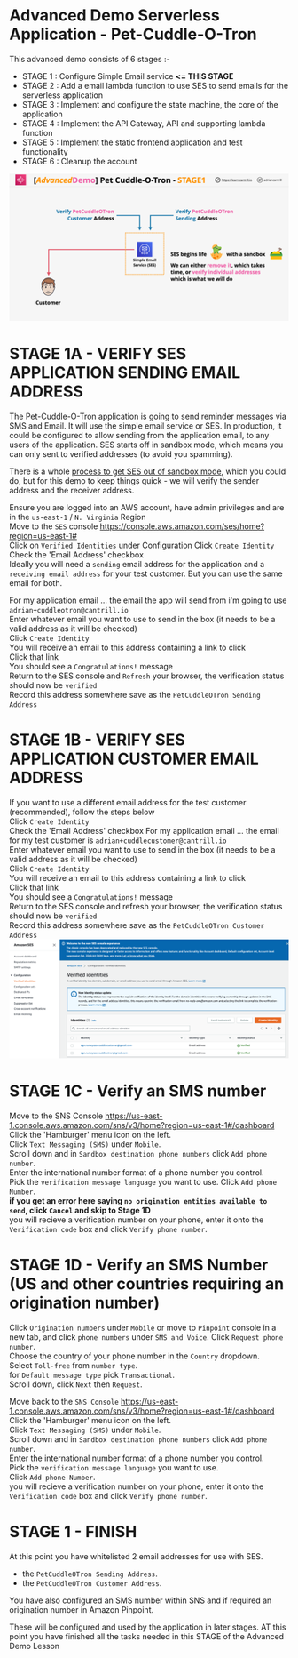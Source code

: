 # Advanced Demo Serverless Application - Pet-Cuddle-O-Tron

This advanced demo consists of 6 stages :-

- STAGE 1 : Configure Simple Email service **<= THIS STAGE**
- STAGE 2 : Add a email lambda function to use SES to send emails for the serverless application
- STAGE 3 : Implement and configure the state machine, the core of the application
- STAGE 4 : Implement the API Gateway, API and supporting lambda function
- STAGE 5 : Implement the static frontend application and test functionality
- STAGE 6 : Cleanup the account

![](ARCHITECTURE-STAGE1.png)  

# STAGE 1A - VERIFY SES APPLICATION SENDING EMAIL ADDRESS

The Pet-Cuddle-O-Tron application is going to send reminder messages via SMS and Email.  It will use the simple email service or SES. In production, it could be configured to allow sending from the application email, to any users of the application. SES starts off in sandbox mode, which means you can only sent to verified addresses (to avoid you spamming). 

There is a whole [process to get SES out of sandbox mode](https://docs.aws.amazon.com/ses/latest/DeveloperGuide/request-production-access.html), which you could do, but for this demo to keep things quick - we will verify the sender address and the receiver address.  

Ensure you are logged into an AWS account, have admin privileges and are in the `us-east-1` / `N. Virginia` Region  
Move to the `SES` console https://console.aws.amazon.com/ses/home?region=us-east-1#  
Click on `Verified Identities` under Configuration 
Click `Create Identity`  
Check the 'Email Address' checkbox  
Ideally you will need a `sending` email address for the application and a `receiving email address` for your test customer. But you can use the same email for both.  

For my application email ... the email the app will send from i'm going to use `adrian+cuddleotron@cantrill.io`  
Enter whatever email you want to use to send in the box (it needs to be a valid address as it will be checked)  
Click `Create Identity`  
You will receive an email to this address containing a link to click  
Click that link   
You should see a `Congratulations!` message  
Return to the SES console and `Refresh` your browser, the verification status should now be `verified`  
Record this address somewhere save as the `PetCuddleOTron Sending Address`  

# STAGE 1B - VERIFY SES APPLICATION CUSTOMER EMAIL ADDRESS

If you want to use a different email address for the test customer (recommended), follow the steps below  
Click `Create Identity`  
Check the 'Email Address' checkbox 
For my application email ... the email for my test customer is  `adrian+cuddlecustomer@cantrill.io`  
Enter whatever email you want to use to send in the box (it needs to be a valid address as it will be checked)  
Click `Create Identity`   
You will receive an email to this address containing a link to click  
Click that link   
You should see a `Congratulations!` message  
Return to the SES console and refresh your browser, the verification status should now be `verified`  
Record this address somewhere save as the `PetCuddleOTron Customer Address`  
![](Stage-1A-1B-complete.png)
# STAGE 1C - Verify an SMS number

Move to the SNS Console https://us-east-1.console.aws.amazon.com/sns/v3/home?region=us-east-1#/dashboard  
Click the 'Hamburger' menu icon on the left.  
Click `Text Messaging (SMS)` under `Mobile`.  
Scroll down and in `Sandbox destination phone numbers` click `Add phone number`.  
Enter the international number format of a phone number you control.  
Pick the `verification message language` you want to use. 
Click `Add phone Number`.  
**if you get an error here saying `no origination entities available to send`, click `Cancel` and skip to Stage 1D**  
you will recieve a verification number on your phone, enter it onto the `Verification code` box and click `Verify phone number`.  


# STAGE 1D - Verify an SMS Number (US and other countries requiring an origination number)  
Click `Origination numbers` under `Mobile` or move to `Pinpoint` console in a new tab, and click `phone numbers` under `SMS and Voice`. 
Click `Request phone number`.  
Choose the country of your phone number in the `Country` dropdown.  
Select `Toll-free` from `number type`.  
for `Default message type` pick `Transactional`.  
Scroll down, click `Next` then `Request`.  

Move back to the `SNS Console` https://us-east-1.console.aws.amazon.com/sns/v3/home?region=us-east-1#/dashboard  
Click the 'Hamburger' menu icon on the left.   
Click `Text Messaging (SMS)` under `Mobile`.   
Scroll down and in `Sandbox destination phone numbers` click `Add phone number`.   
Enter the international number format of a phone number you control.   
Pick the `verification message language` you want to use.  
Click `Add phone Number`.   
you will recieve a verification number on your phone, enter it onto the `Verification code` box and click `Verify phone number`.  

# STAGE 1 - FINISH   

At this point you have whitelisted 2 email addresses for use with SES.  

- the `PetCuddleOTron Sending Address`. 
- the `PetCuddleOTron Customer Address`. 

You have also configured an SMS number within SNS and if required an origination number in Amazon Pinpoint.  

These will be configured and used by the application in later stages. AT this point you have finished all the tasks needed in this STAGE of the Advanced Demo Lesson